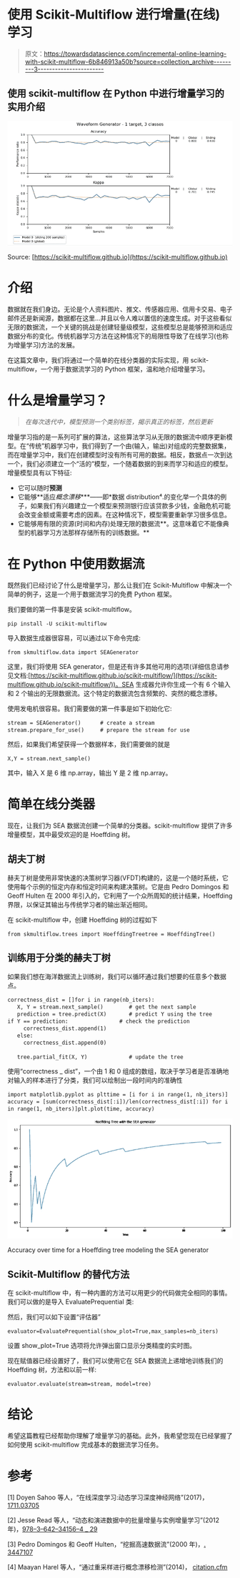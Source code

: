 # 使用 Scikit-Multiflow 进行增量(在线)学习

> 原文：<https://towardsdatascience.com/incremental-online-learning-with-scikit-multiflow-6b846913a50b?source=collection_archive---------3----------------------->

## 使用 scikit-multiflow 在 Python 中进行增量学习的实用介绍

![](img/aae76c767fe6b4d6a4fd509786c48c6d.png)

Source: [https://scikit-multiflow.github.io](https://scikit-multiflow.github.io)

# 介绍

数据就在我们身边。无论是个人资料图片、推文、传感器应用、信用卡交易、电子邮件还是新闻源，数据都在这里…并且以令人难以置信的速度生成。对于这些看似无限的数据流，一个关键的挑战是创建轻量级模型，这些模型总是能够预测和适应数据分布的变化。传统机器学习方法在这种情况下的局限性导致了在线学习(也称为增量学习)方法的发展。

在这篇文章中，我们将通过一个简单的在线分类器的实际实现，用 scikit-multiflow，一个用于数据流学习的 Python 框架，温和地介绍增量学习。

# 什么是增量学习？

> *在每次迭代中，模型预测一个类别标签，揭示真正的标签，然后更新*

增量学习指的是一系列可扩展的算法，这些算法学习从无限的数据流中顺序更新模型。在“传统”机器学习中，我们得到了一个由(输入，输出)对组成的完整数据集，而在增量学习中，我们在创建模型时没有所有可用的数据。相反，数据点一次到达一个，我们必须建立一个“活的”模型，一个随着数据的到来而学习和适应的模型。增量模型具有以下特征:

*   它可以随时**预测**
*   它能够**适应*概念漂移****——即*数据 distribution⁴.的变化举一个具体的例子，如果我们有兴趣建立一个模型来预测银行应该贷款多少钱，金融危机可能会改变金额或需要考虑的因素。在这种情况下，模型需要重新学习很多信息。
*   它能够用有限的资源(时间和内存)处理无限的数据流**。这意味着它不能像典型的机器学习方法那样存储所有的训练数据。**

# 在 Python 中使用数据流

既然我们已经讨论了什么是增量学习，那么让我们在 Scikit-Multiflow 中解决一个简单的例子，这是一个用于数据流学习的免费 Python 框架。

我们要做的第一件事是安装 scikit-multiflow。

```
pip install -U scikit-multiflow
```

导入数据生成器很容易，可以通过以下命令完成:

```
from skmultiflow.data import SEAGenerator
```

这里，我们将使用 SEA generator，但是还有许多其他可用的选项(详细信息请参见文档:[https://scikit-multiflow.github.io/scikit-multiflow/](https://scikit-multiflow.github.io/scikit-multiflow/))。SEA 生成器允许你生成一个有 6 个输入和 2 个输出的无限数据流。这个特定的数据流包含频繁的、突然的概念漂移。

使用发电机很容易。我们需要做的第一件事是如下初始化它:

```
stream = SEAGenerator()      # create a stream
stream.prepare_for_use()     # prepare the stream for use
```

然后，如果我们希望获得一个数据样本，我们需要做的就是

```
X,Y = stream.next_sample()
```

其中，输入 X 是 6 维 np.array，输出 Y 是 2 维 np.array。

# 简单在线分类器

现在，让我们为 SEA 数据流创建一个简单的分类器。scikit-multiflow 提供了许多增量模型，其中最受欢迎的是 Hoeffding 树。

## 胡夫丁树

赫夫丁树是使用非常快速的决策树学习器(VFDT)构建的，这是一个随时系统，它使用每个示例的恒定内存和恒定时间来构建决策树。它是由 Pedro Domingos 和 Geoff Hulten 在 2000 年引入的，它利用了一个众所周知的统计结果，Hoeffding 界限，以保证其输出与传统学习者的输出渐近相同。

在 scikit-multiflow 中，创建 Hoeffding 树的过程如下

```
from skmultiflow.trees import HoeffdingTreetree = HoeffdingTree()
```

## 训练用于分类的赫夫丁树

如果我们想在海洋数据流上训练树，我们可以循环通过我们想要的任意多个数据点。

```
correctness_dist = []for i in range(nb_iters):
   X, Y = stream.next_sample()        # get the next sample
   prediction = tree.predict(X)       # predict Y using the tree        if Y == prediction:                # check the prediction
     correctness_dist.append(1)
   else:
     correctness_dist.append(0)   

   tree.partial_fit(X, Y)             # update the tree
```

使用“correctness _ dist”，一个由 1 和 0 组成的数组，取决于学习者是否准确地对输入的样本进行了分类，我们可以绘制出一段时间内的准确性

```
import matplotlib.pyplot as plttime = [i for i in range(1, nb_iters)]
accuracy = [sum(correctness_dist[:i])/len(correctness_dist[:i]) for i in range(1, nb_iters)]plt.plot(time, accuracy)
```

![](img/e40d02d16da7beafe2078275788ff37d.png)

Accuracy over time for a Hoeffding tree modeling the SEA generator

## Scikit-Multiflow 的替代方法

在 scikit-multiflow 中，有一种内置的方法可以用更少的代码做完全相同的事情。我们可以做的是导入 EvaluatePrequential 类:

然后，我们可以如下设置“评估器”

```
evaluator=EvaluatePrequential(show_plot=True,max_samples=nb_iters)
```

设置 show_plot=True 选项将允许弹出窗口显示分类精度的实时图。

现在赋值器已经设置好了，我们可以使用它在 SEA 数据流上递增地训练我们的 Hoeffding 树，方法和以前一样:

```
evaluator.evaluate(stream=stream, model=tree)
```

# 结论

希望这篇教程已经帮助你理解了增量学习的基础。此外，我希望您现在已经掌握了如何使用 scikit-multiflow 完成基本的数据流学习任务。

# 参考

[1] Doyen Sahoo 等人，“在线深度学习:动态学习深度神经网络”(2017)， [1711.03705](http://arxiv.org/abs/1711.03705)

[2] Jesse Read 等人，“动态和演进数据中的批量增量与实例增量学习”(2012 年)，[978–3–642–34156–4 _ 29](http://dx.doi.org/10.1007/978-3-642-34156-4_29)

[3] Pedro Domingos 和 Geoff Hulten，“挖掘高速数据流”(2000 年)，[. 3447107](http://doi.acm.org/10.1145/347090.347107)

[4] Maayan Harel 等人，“通过重采样进行概念漂移检测”(2014)， [citation.cfm](http://dl.acm.org/citation.cfm?id=3044805.3045005)